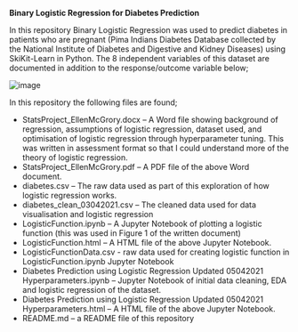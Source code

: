 **Binary Logistic Regression for Diabetes Prediction**

In this repository Binary Logistic Regression was used to predict diabetes in patients who are pregnant (Pima Indians Diabetes Database collected by the National Institute of Diabetes and Digestive and Kidney Diseases) using SkiKit-Learn in Python. The 8 independent variables of this dataset are documented in addition to the response/outcome variable below;

![image](https://user-images.githubusercontent.com/35548050/147839403-34d291ab-3bb1-4893-b7a9-9e4e44cdb7b5.png)

In this repository the following files are found;
- StatsProject_EllenMcGrory.docx – A Word file showing background of regression, assumptions of logistic regression, dataset used, and optimisation of logistic regression through hyperparameter tuning. This was written in assessment format so that I could understand more of the theory of logistic regression. 
- StatsProject_EllenMcGrory.pdf – A PDF file of the above Word document.
- diabetes.csv – The raw data used as part of this exploration of how logistic regression works.
- diabetes_clean_03042021.csv – The cleaned data used for data visualisation and logistic regression 
- LogisticFunction.ipynb – A Jupyter Notebook of plotting a logistic function (this was used in Figure 1 of the written document)
- LogisticFunction.html – A HTML file of the above Jupyter Notebook.
- LogisticFunctionData.csv - raw data used for creating logistic function in LogisticFunction.ipynb Jupyter Notebook
- Diabetes Prediction using Logistic Regression Updated 05042021 Hyperparameters.ipynb – Jupyter Notebook of initial data cleaning, EDA and logistic regression of the dataset.
- Diabetes Prediction using Logistic Regression Updated 05042021 Hyperparameters.html – A HTML file of the above Jupyter Notebook.
- README.md – a README file of this repository


